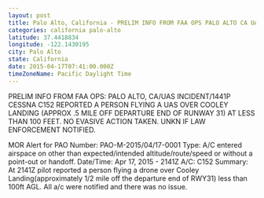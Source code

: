 ```yaml
---
layout: post
title: Palo Alto, California - PRELIM INFO FROM FAA OPS PALO ALTO CA UAS INCIDENT 1441P CESSNA C152 REPORTED A
categories: california palo-alto
latitude: 37.4418834
longitude: -122.1430195
city: Palo Alto
state: California
date: 2015-04-17T07:41:00.000Z
timeZoneName: Pacific Daylight Time
---
```


PRELIM INFO FROM FAA OPS: PALO ALTO, CA/UAS INCIDENT/1441P CESSNA C152 REPORTED A PERSON FLYING A UAS OVER COOLEY LANDING (APPROX .5 MILE OFF DEPARTURE END OF RUNWAY 31) AT LESS THAN 100 FEET.  NO EVASIVE ACTION TAKEN. UNKN IF LAW ENFORCEMENT NOTIFIED.

MOR Alert for PAO
Number: PAO-M-2015/04/17-0001
Type: A/C entered airspace on other than expected/intended altitude/route/speed or without a point-out or handoff.
Date/Time: Apr 17, 2015 - 2141Z
A/C: C152
Summary: At 2141Z pilot reported a person flying a drone over Cooley Landing(approximately 1/2 mile off the departure end of RWY31) less than 100ft AGL. All a/c were notified and there was no issue.
 